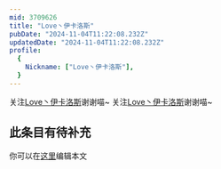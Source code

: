 ```yaml
---
mid: 3709626
title: "Love丶伊卡洛斯"
pubDate: "2024-11-04T11:22:08.232Z"
updatedDate: "2024-11-04T11:22:08.232Z"
profile:
  {
    Nickname: ["Love丶伊卡洛斯"],
  }
---
```


关注[Love丶伊卡洛斯](https://space.bilibili.com/3709626)谢谢喵~ 关注[Love丶伊卡洛斯](https://space.bilibili.com/3709626)谢谢喵~

## 此条目有待补充
你可以在[这里](https://github.com/Yuhanawa/VTuber.ICU/edit/master/src/content/v/Love丶伊卡洛斯/index.md)编辑本文

